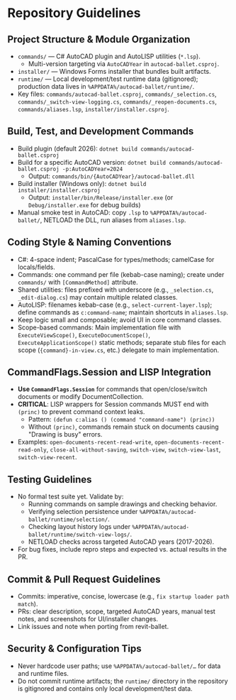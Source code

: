 # Repository Guidelines

## Project Structure & Module Organization
- `commands/` — C# AutoCAD plugin and AutoLISP utilities (`*.lsp`).
  - Multi-version targeting via `AutoCADYear` in `autocad-ballet.csproj`.
- `installer/` — Windows Forms installer that bundles built artifacts.
- `runtime/` — Local development/test runtime data (gitignored); production data lives in `%APPDATA%/autocad-ballet/runtime/`.
- Key files: `commands/autocad-ballet.csproj`, `commands/_selection.cs`, `commands/_switch-view-logging.cs`, `commands/_reopen-documents.cs`, `commands/aliases.lsp`, `installer/installer.csproj`.

## Build, Test, and Development Commands
- Build plugin (default 2026): `dotnet build commands/autocad-ballet.csproj`
- Build for a specific AutoCAD version: `dotnet build commands/autocad-ballet.csproj -p:AutoCADYear=2024`
  - Output: `commands/bin/{AutoCADYear}/autocad-ballet.dll`
- Build installer (Windows only): `dotnet build installer/installer.csproj`
  - Output: `installer/bin/Release/installer.exe` (or `Debug/installer.exe` for debug builds)
- Manual smoke test in AutoCAD: copy `.lsp` to `%APPDATA%/autocad-ballet/`, NETLOAD the DLL, run aliases from `aliases.lsp`.

## Coding Style & Naming Conventions
- C#: 4-space indent; PascalCase for types/methods; camelCase for locals/fields.
- Commands: one command per file (kebab-case naming); create under `commands/` with `[CommandMethod]` attribute.
- Shared utilities: files prefixed with underscore (e.g., `_selection.cs`, `_edit-dialog.cs`) may contain multiple related classes.
- AutoLISP: filenames kebab-case (e.g., `select-current-layer.lsp`); define commands as `c:command-name`; maintain shortcuts in `aliases.lsp`.
- Keep logic small and composable; avoid UI in core command classes.
- Scope-based commands: Main implementation file with `ExecuteViewScope()`, `ExecuteDocumentScope()`, `ExecuteApplicationScope()` static methods; separate stub files for each scope (`{command}-in-view.cs`, etc.) delegate to main implementation.

## CommandFlags.Session and LISP Integration
- **Use `CommandFlags.Session`** for commands that open/close/switch documents or modify DocumentCollection.
- **CRITICAL**: LISP wrappers for Session commands MUST end with `(princ)` to prevent command context leaks.
  - Pattern: `(defun c:alias () (command "command-name") (princ))`
  - Without `(princ)`, commands remain stuck on documents causing "Drawing is busy" errors.
- Examples: `open-documents-recent-read-write`, `open-documents-recent-read-only`, `close-all-without-saving`, `switch-view`, `switch-view-last`, `switch-view-recent`.

## Testing Guidelines
- No formal test suite yet. Validate by:
  - Running commands on sample drawings and checking behavior.
  - Verifying selection persistence under `%APPDATA%/autocad-ballet/runtime/selection/`.
  - Checking layout history logs under `%APPDATA%/autocad-ballet/runtime/switch-view-logs/`.
  - NETLOAD checks across targeted AutoCAD years (2017-2026).
- For bug fixes, include repro steps and expected vs. actual results in the PR.

## Commit & Pull Request Guidelines
- Commits: imperative, concise, lowercase (e.g., `fix startup loader path match`).
- PRs: clear description, scope, targeted AutoCAD years, manual test notes, and screenshots for UI/installer changes.
- Link issues and note when porting from revit-ballet.

## Security & Configuration Tips
- Never hardcode user paths; use `%APPDATA%/autocad-ballet/…` for data and runtime files.
- Do not commit runtime artifacts; the `runtime/` directory in the repository is gitignored and contains only local development/test data.
